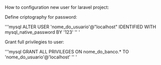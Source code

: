How to configuration new user for laravel project:

Define criptography for password:

'''mysql
ALTER USER 'nome_do_usuario'@"localhost" IDENTIFIED WITH mysql_native_password BY '123' 
'' '

Grant full privilegies to user:

'''mysql
GRANT ALL PRIVILEGES ON nome_do_banco.* TO 'nome_do_usuario'@'localhost' 
'' '
